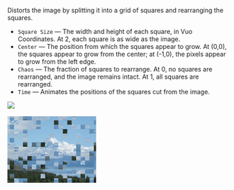 Distorts the image by splitting it into a grid of squares and rearranging the squares.

   - `Square Size` — The width and height of each square, in Vuo Coordinates. At 2, each square is as wide as the image.
   - `Center` — The position from which the squares appear to grow.  At (0,0), the squares appear to grow from the center; at (-1,0), the pixels appear to grow from the left edge.
   - `Chaos` — The fraction of squares to rearrange.  At 0, no squares are rearranged, and the image remains intact.  At 1, all squares are rearranged.
   - `Time` — Animates the positions of the squares cut from the image.

![](mountains.png)

![](scramble.png)
